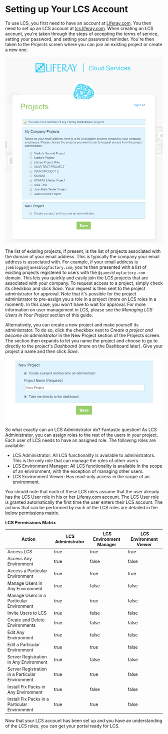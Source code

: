 # Setting up Your LCS Account [](id=setting-up-your-lcs-account)

To use LCS, you first need to have an account at [Liferay.com](http://www.liferay.com/). 
You then need to set up an LCS account at [lcs.liferay.com](https://lcs.liferay.com). 
When creating an LCS account, you're taken through the steps of accepting the 
terms of service, setting your password, and setting your password reminder. 
You're then taken to the *Projects* screen where you can join an existing 
project or create a new one.

![Figure 4.x: When creating your LCS account, you can join an existing project or create a new one.](../../images/lcs-projects.png)

The list of existing projects, if present, is the list of projects associated 
with the domain of your email address. This is typically the company your email 
address is associated with. For example, if your email address is 
`joebloggs@janesblogfactory.com`, you're then presented with a list of existing 
projects registered to users with the `@janesblogfactory.com` domain. This lets 
you quickly and easily join the LCS projects that are associated with your 
company. To request access to a project, simply check its checkbox and click 
*Save*. Your request is then sent to the project administrator for approval. 
Note that it's possible for the project administrator to pre-assign you a role 
in a project (more on LCS roles in a moment). In this case, you won't have to 
wait for approval. For more information on user management in LCS, please see 
the *Managing LCS Users in Your Project* section of this guide.

Alternatively, you can create a new project and make yourself its administrator. 
To do so, click the checkbox next to 
*Create a project and become an administrator* in the New Project section of the 
Projects screen. The section then expands to let you name the project and choose 
to go to directly to the project's *Dashboard* (more on the Dashboard later). 
Give your project a name and then click *Save*. 

![Figure 4.x: You can also create a new project from the Projects screen.](../../images/lcs-new-project.png)

So what exactly can an LCS Administrator do? Fantastic question! As LCS 
Administrator, you can assign roles to the rest of the users in your project. 
Each user of LCS needs to have an assigned role. The following roles are 
available: 

- LCS Administrator: All LCS functionality is available to administrators. This 
  is the only role that can manage the roles of other users.
- LCS Environment Manager: All LCS functionality is available in the scope of 
  an environment, with the exception of managing other users.
- LCS Environment Viewer: Has read-only access in the scope of an environment.

You should note that each of these LCS roles assume that the user already has 
the LCS User role in his or her Liferay.com account. The LCS User role is
granted automatically the first time the user enters their LCS account. The
actions that can be performed by each of the LCS roles are detailed in the below
permissions matrix. 

**LCS Permissions Matrix**

Action | &nbsp;LCS Administrator | &nbsp;LCS Environment Manager | &nbsp;LCS Environment Viewer |
------ | ----------------------- | ----------------------------- | ---------------------------- |
Access LCS | true | true | true |
Access Any Environment | true | false | false |
Access a Particular Environment | true | true | true |
Manage Users in Any Environment | true | false | false |
Manage Users in a Particular Environment | true | true | false |
Invite Users to LCS | true | false | false |
Create and Delete Environments | true | false | false |
Edit Any Environment | true | false | false |
Edit a Particular Environment | true | true | false |
Server Registration in Any Environment | true | false | false |
Server Registration in a Particular Environment | true | true | false |
Install Fix Packs in Any Environment | true | false | false |
Install Fix Packs in a Particular Environment | true | true | false |

Now that your LCS account has been set up and you have an understanding of the 
LCS roles, you can get your portal ready for LCS.
